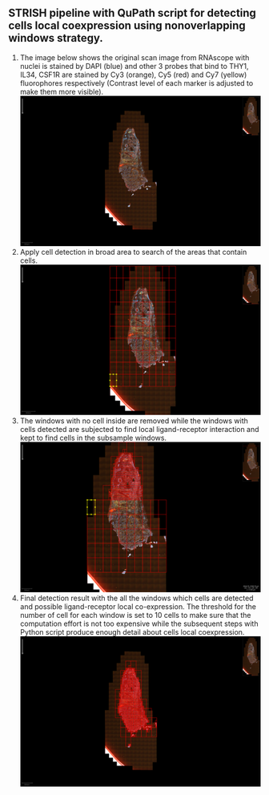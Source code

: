 ## STRISH pipeline with QuPath script for detecting cells local coexpression using nonoverlapping windows strategy. 


1. The image below shows the original scan image from RNAscope with nuclei is stained by DAPI (blue) and other 3 probes that bind to THY1, IL34, CSF1R are stained  by Cy3 (orange), Cy5 (red) and Cy7 (yellow) fluorophores respectively (Contrast level of each marker is adjusted to make them more visible).
<a id="step0">![Step 0](/figures/scene1_original_img.png)</a>
2. Apply cell detection in broad area to search of the areas that contain cells. 
<a id="step1">![Step 1](/figures/scene1_step1_img.png)</a>
3. The windows with no cell inside are removed while the windows with cells detected are subjected to find local ligand-receptor interaction and kept to find cells in the subsample windows.  
<a id="step2">![Step 2](/figures/scene1_step2_img.png)</a>
4. Final detection result with the all the windows which cells are detected and possible ligand-receptor local co-expression. The threshold for the number of cell for each window is set to 10 cells to make sure that the computation effort is not too expensive while the subsequent steps with Python script produce enough detail  about cells local coexpression.     
<a id="step3">![LR interation](/figures/scene1_final_img.png )</a>
